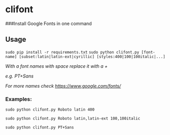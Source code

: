 # clifont
###Install Google Fonts in one command


## Usage
 `sudo pip install -r requirements.txt`
 `sudo python clifont.py [font-name] [subset:latin|latin-ext|cyrillic] [styles:400|100|100italic|...]`
 
 *With a font names with space replace it with a +*
 
 *e.g. PT+Sans*
   
 *For more names check https://www.google.com/fonts/*
 
### Examples:

 `sudo python clifont.py Roboto latin 400`

 `sudo python clifont.py Roboto latin,latin-ext 100,100italic`
 
 `sudo python clifont.py PT+Sans`
 


